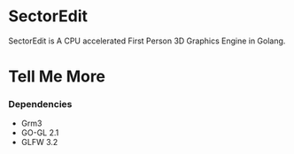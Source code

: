 # SectorEdit
SectorEdit is A CPU accelerated First Person 3D Graphics Engine in Golang.
# Tell Me More
### Dependencies
* Grm3
* GO-GL 2.1
* GLFW 3.2
